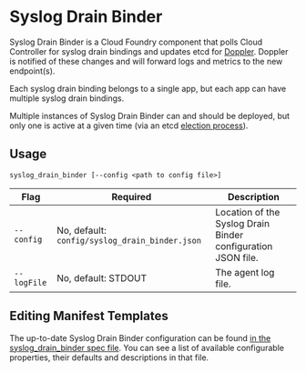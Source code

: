 # Syslog Drain Binder

Syslog Drain Binder is a Cloud Foundry component that polls Cloud Controller for syslog drain bindings and updates etcd for [Doppler](../doppler). Doppler is notified of these changes and will forward logs and metrics to the new endpoint(s).

Each syslog drain binding belongs to a single app, but each app can have multiple syslog drain bindings.

Multiple instances of Syslog Drain Binder can and should be deployed, but only one is active at a given time (via an etcd [election process](elector/elector.go)).

## Usage
```syslog_drain_binder [--config <path to config file>]```

| Flag           | Required                              | Description                                     |
|----------------|---------------------------------------|-------------------------------------------------|
| ```--config``` | No, default: ```config/syslog_drain_binder.json``` | Location of the Syslog Drain Binder configuration JSON file. |
| ```--logFile```| No, default: STDOUT                   | The agent log file.                             |

## Editing Manifest Templates
The up-to-date Syslog Drain Binder configuration can be found [in the syslog_drain_binder spec file](../../jobs/syslog_drain_binder/spec). You can see a list of available configurable properties, their defaults and descriptions in that file.
